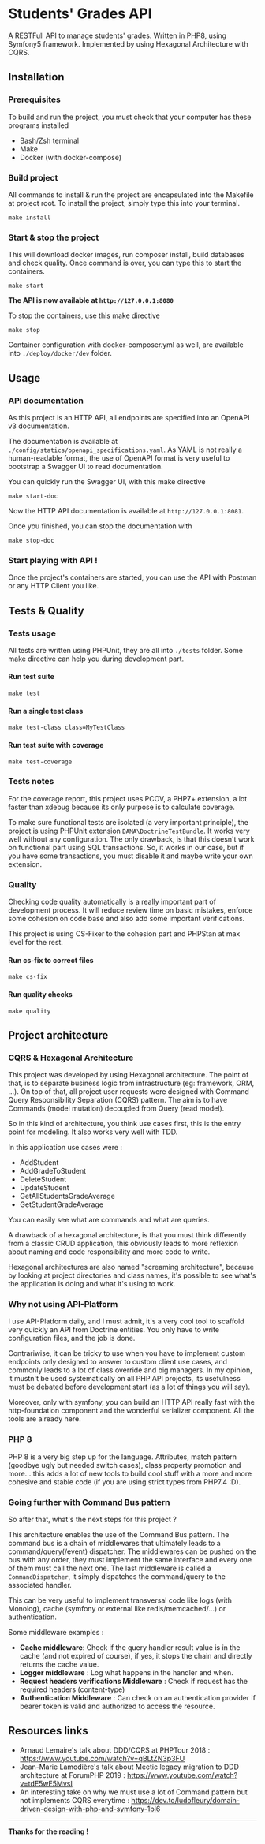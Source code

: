 # Students' Grades API

A RESTFull API to manage students' grades. Written in PHP8, using Symfony5 framework.
Implemented by using Hexagonal Architecture with CQRS.

## Installation

### Prerequisites

To build and run the project, you must check that your computer has these programs installed
* Bash/Zsh terminal
* Make
* Docker (with docker-compose)

### Build project

All commands to install & run the project are encapsulated into the Makefile at project root. 
To install the project, simply type this into your terminal.

```
make install
```

### Start & stop the project

This will download docker images, run composer install, build databases and check quality.
Once command is over, you can type this to start the containers.

```
make start
```

**The API is now available at `http://127.0.0.1:8080`**

To stop the containers, use this make directive

```
make stop
```

Container configuration with docker-composer.yml as well, are available into `./deploy/docker/dev` folder.

## Usage

### API documentation
As this project is an HTTP API, all endpoints are specified into an OpenAPI v3 documentation.

The documentation is available at `./config/statics/openapi_specifications.yaml`. 
As YAML is not really a human-readable format, 
the use of OpenAPI format is very useful to bootstrap a Swagger UI to read documentation.

You can quickly run the Swagger UI, with this make directive

```
make start-doc
```

Now the HTTP API documentation is available at `http://127.0.0.1:8081`.

Once you finished, you can stop the documentation with 

```
make stop-doc
```

### Start playing with API !

Once the project's containers are started, you can use the API with Postman or any HTTP Client you like.

## Tests & Quality

### Tests usage

All tests are written using PHPUnit, they are all into `./tests` folder. 
Some make directive can help you during development part.

#### Run test suite

```
make test
```

#### Run a single test class

```
make test-class class=MyTestClass
```

#### Run test suite with coverage

```
make test-coverage
```

### Tests notes

For the coverage report, this project uses PCOV, a PHP7+ extension, 
a lot faster than xdebug because its only purpose is to calculate coverage.

To make sure functional tests are isolated (a very important principle), 
the project is using PHPUnit extension `DAMA\DoctrineTestBundle`. It works very well without any configuration. The only drawback, is that
this doesn't work on functional part using SQL transactions. So, it works in our case, but if you have some transactions, you must disable it and maybe write your own extension.

### Quality

Checking code quality automatically is a really important part of development process. It will reduce review time on basic mistakes, enforce
some cohesion on code base and also add some important verifications.

This project is using CS-Fixer to the cohesion part and PHPStan at max level for the rest.

#### Run cs-fix to correct files

```
make cs-fix
```

#### Run quality checks

```
make quality
```

## Project architecture

### CQRS & Hexagonal Architecture

This project was developed by using Hexagonal architecture. The point of that, is to separate business logic from infrastructure (eg: framework, ORM, ...).
On top of that, all project user requests were designed with Command Query Responsibility Separation (CQRS) pattern. The aim is to have Commands (model mutation) 
decoupled from Query (read model).

So in this kind of architecture, you think use cases first, this is the entry point for modeling. It also works very well with TDD.

In this application use cases were :
* AddStudent
* AddGradeToStudent
* DeleteStudent
* UpdateStudent
* GetAllStudentsGradeAverage
* GetStudentGradeAverage

You can easily see what are commands and what are queries.

A drawback of a hexagonal architecture, is that you must think differently from a classic CRUD application, 
this obviously leads to more reflexion about naming and code responsibility and more code to write.

Hexagonal architectures are also named "screaming architecture", because by looking at project directories and class names,
it's possible to see what's the application is doing and what it's using to work.

### Why not using API-Platform

I use API-Platform daily, and I must admit, it's a very cool tool to scaffold very quickly an API from Doctrine entities. You only have to write configuration files, and the job is done.

Contrariwise, it can be tricky to use when you have to implement custom endpoints only designed to answer to custom client use cases,
and commonly leads to a lot of class override and big managers. 
In my opinion, it mustn't be used systematically on all PHP API projects, its usefulness must be debated before development start (as a lot of things you will say).

Moreover, only with symfony, you can build an HTTP API really fast
with the http-foundation component and the wonderful serializer component. All the tools are already here.

### PHP 8

PHP 8 is a very big step up for the language. Attributes, match pattern (goodbye ugly but needed switch cases), class property promotion and more... 
this adds a lot of new tools to build cool stuff with a more and more cohesive and stable code (if you are using strict types from PHP7.4 :D).

### Going further with Command Bus pattern

So after that, what's the next steps for this project ?

This architecture enables the use of the Command Bus pattern. The command bus is a chain of middlewares that ultimately leads to a command/query(/event) dispatcher.
The middlewares can be pushed on the bus with any order, they must implement the same interface and every one of them must call the next one. The last middleware is called a `CommandDispatcher`,
it simply dispatches the command/query to the associated handler.

This can be very useful to implement transversal code like logs (with Monolog), cache (symfony or external like redis/memcached/...) or authentication.

Some middleware examples :
* **Cache middleware**: Check if the query handler result value is in the cache (and not expired of course), if yes, it stops the chain and directly returns the cache value.
* **Logger middleware** : Log what happens in the handler and when.
* **Request headers verifications Middleware** : Check if request has the required headers (content-type)
* **Authentication Middleware** : Can check on an authentication provider if bearer token is valid and authorized to access the resource.

## Resources links

* Arnaud Lemaire's talk about DDD/CQRS at PHPTour 2018 : https://www.youtube.com/watch?v=qBLtZN3p3FU
* Jean-Marie Lamodière's talk about Meetic legacy migration to DDD architecture at ForumPHP 2019 : https://www.youtube.com/watch?v=tdE5wE5MvsI
* An interesting take on why we must use a lot of Command pattern but not implements CQRS everytime : https://dev.to/ludofleury/domain-driven-design-with-php-and-symfony-1bl6

----

**Thanks for the reading !**
